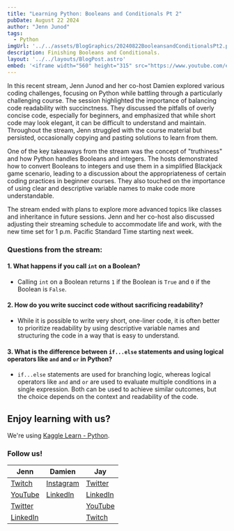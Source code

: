 ```yaml
---
title: "Learning Python: Booleans and Conditionals Pt 2"
pubDate: August 22 2024 
author: "Jenn Junod"
tags:
  - Python
imgUrl: '../../assets/BlogGraphics/20240822BooleansandConditionalsPt2.png'
description: Finishing Booleans and Conditionals. 
layout: '../../layouts/BlogPost.astro'
embed: '<iframe width="560" height="315" src="https://www.youtube.com/embed/Fuibpypn_LA?si=Kx974fcg4cUzsYmJ" title="YouTube video player" frameborder="0" allow="accelerometer; autoplay; clipboard-write; encrypted-media; gyroscope; picture-in-picture; web-share" referrerpolicy="strict-origin-when-cross-origin" allowfullscreen></iframe>'
---
```


In this recent stream, Jenn Junod and her co-host Damien explored various coding challenges, focusing on Python while battling through a particularly challenging course. The session highlighted the importance of balancing code readability with succinctness. They discussed the pitfalls of overly concise code, especially for beginners, and emphasized that while short code may look elegant, it can be difficult to understand and maintain. Throughout the stream, Jenn struggled with the course material but persisted, occasionally copying and pasting solutions to learn from them.

One of the key takeaways from the stream was the concept of "truthiness" and how Python handles Booleans and integers. The hosts demonstrated how to convert Booleans to integers and use them in a simplified Blackjack game scenario, leading to a discussion about the appropriateness of certain coding practices in beginner courses. They also touched on the importance of using clear and descriptive variable names to make code more understandable.

The stream ended with plans to explore more advanced topics like classes and inheritance in future sessions. Jenn and her co-host also discussed adjusting their streaming schedule to accommodate life and work, with the new time set for 1 p.m. Pacific Standard Time starting next week.

### Questions from the stream:
#### 1. What happens if you call `int` on a Boolean?

- Calling `int` on a Boolean returns `1` if the Boolean is `True` and `0` if the Boolean is `False`.

#### 2. How do you write succinct code without sacrificing readability?

-  While it is possible to write very short, one-liner code, it is often better to prioritize readability by using descriptive variable names and structuring the code in a way that is easy to understand.

#### 3. What is the difference between `if...else` statements and using logical operators like `and` and `or` in Python?

- `if...else` statements are used for branching logic, whereas logical operators like `and` and `or` are used to evaluate multiple conditions in a single expression. Both can be used to achieve similar outcomes, but the choice depends on the context and readability of the code.

## Enjoy learning with us?

We're using [Kaggle Learn - Python](https://www.kaggle.com/learn/python).
### Follow us!
| **Jenn**                                                                                                                                  | **Damien**                                                                        | **Jay**                                                                                                                |
|-------------------------------------------------------------------------------------------------------------------------------------------|-----------------------------------------------------------------------------------|------------------------------------------------------------------------------------------------------------------------|
|  [Twitch](https://www.twitch.tv/jennjunod)                                                                                               |  [Instagram](https://www.instagram.com/bboyjamba/)                               |  [Twitter](https://x.com/kjaymiller)                                                                                  |
|  [YouTube](https://www.youtube.com/@jennjunod)                                                                                           |  [LinkedIn](https://www.linkedin.com/in/damienhale/)                             | [LinkedIn](https://www.linkedin.com/in/kjaymiller/)                                                                  |
|  [Twitter](https://x.com/JennJunod)                                                                                                      |                                                                                   |  [YouTube](https://www.youtube.com/@KJayMiller)                                                                       |
| [LinkedIn](https://www.linkedin.com/in/jennjunod/)                                                                                      |                                                                                   |  [Twitch](https://www.twitch.tv/kjaymiller)                                                                           |
